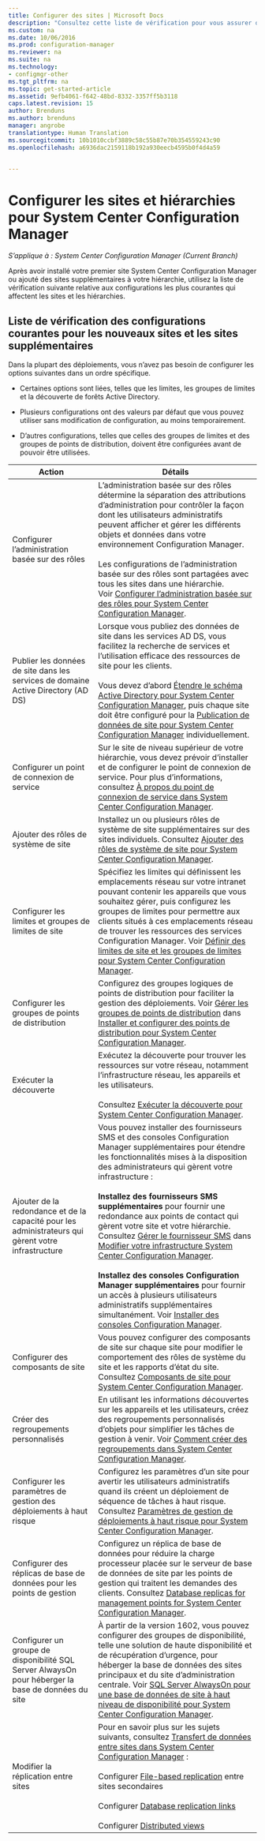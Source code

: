 ```yaml
---
title: Configurer des sites | Microsoft Docs
description: "Consultez cette liste de vérification pour vous assurer que vous prenez en compte les configurations les plus courantes qui affectent les sites et les hiérarchies."
ms.custom: na
ms.date: 10/06/2016
ms.prod: configuration-manager
ms.reviewer: na
ms.suite: na
ms.technology:
- configmgr-other
ms.tgt_pltfrm: na
ms.topic: get-started-article
ms.assetid: 9efb4061-f642-48bd-8332-3357ff5b3118
caps.latest.revision: 15
author: Brenduns
ms.author: brenduns
manager: angrobe
translationtype: Human Translation
ms.sourcegitcommit: 10b1010ccbf3889c58c55b87e70b354559243c90
ms.openlocfilehash: a6936dac2159118b192a930eecb4595b0f4d4a59


---
```

# <a name="configure-sites-and-hierarchies-for-system-center-configuration-manager"></a>Configurer les sites et hiérarchies pour System Center Configuration Manager

*S’applique à : System Center Configuration Manager (Current Branch)*

Après avoir installé votre premier site System Center Configuration Manager ou ajouté des sites supplémentaires à votre hiérarchie, utilisez la liste de vérification suivante relative aux configurations les plus courantes qui affectent les sites et les hiérarchies.  

## <a name="checklist-of-common-configurations-for-new-and-additional-sites"></a>Liste de vérification des configurations courantes pour les nouveaux sites et les sites supplémentaires  
 Dans la plupart des déploiements, vous n’avez pas besoin de configurer les options suivantes dans un ordre spécifique.  

-   Certaines options sont liées, telles que les limites, les groupes de limites et la découverte de forêts Active Directory.  

-   Plusieurs configurations ont des valeurs par défaut que vous pouvez utiliser sans modification de configuration, au moins temporairement.  

-   D’autres configurations, telles que celles des groupes de limites et des groupes de points de distribution, doivent être configurées avant de pouvoir être utilisées.  

|Action|Détails|  
|------------|-------------|  
|Configurer l’administration basée sur des rôles|L’administration basée sur des rôles détermine la séparation des attributions d’administration pour contrôler la façon dont les utilisateurs administratifs peuvent afficher et gérer les différents objets et données dans votre environnement Configuration Manager.<br /><br /> Les configurations de l’administration basée sur des rôles sont partagées avec tous les sites dans une hiérarchie.   <br />Voir [Configurer l’administration basée sur des rôles pour System Center Configuration Manager](../../../../core/servers/deploy/configure/configure-role-based-administration.md).|  
|Publier les données de site dans les services de domaine Active Directory (AD DS)|Lorsque vous publiez des données de site dans les services AD DS, vous facilitez la recherche de services et l’utilisation efficace des ressources de site pour les clients.<br /><br /> Vous devez d’abord [Étendre le schéma Active Directory pour System Center Configuration Manager](../../../../core/plan-design/network/extend-the-active-directory-schema.md), puis chaque site doit être configuré pour la [Publication de données de site pour System Center Configuration Manager](../../../../core/servers/deploy/configure/publish-site-data.md) individuellement.|  
|Configurer un point de connexion de service|Sur le site de niveau supérieur de votre hiérarchie, vous devez prévoir d’installer et de configurer le point de connexion de service. Pour plus d’informations, consultez [À propos du point de connexion de service dans System Center Configuration Manager](../../../../core/servers/deploy/configure/about-the-service-connection-point.md).|  
|Ajouter des rôles de système de site|Installez un ou plusieurs rôles de système de site supplémentaires sur des sites individuels.  Consultez [Ajouter des rôles de système de site pour System Center Configuration Manager](../../../../core/servers/deploy/configure/add-site-system-roles.md).|  
|Configurer les limites et groupes de limites de site|Spécifiez les limites qui définissent les emplacements réseau sur votre intranet pouvant contenir les appareils que vous souhaitez gérer, puis configurez les groupes de limites pour permettre aux clients situés à ces emplacements réseau de trouver les ressources des services Configuration Manager. Voir [Définir des limites de site et les groupes de limites pour System Center Configuration Manager](../../../../core/servers/deploy/configure/define-site-boundaries-and-boundary-groups.md).|  
|Configurer les groupes de points de distribution|Configurez des groupes logiques de points de distribution pour faciliter la gestion des déploiements. Voir [Gérer les groupes de points de distribution](../../../../core/servers/deploy/configure/install-and-configure-distribution-points.md#bkmk_manage) dans [Installer et configurer des points de distribution pour System Center Configuration Manager](../../../../core/servers/deploy/configure/install-and-configure-distribution-points.md).|  
|Exécuter la découverte|Exécutez la découverte pour trouver les ressources sur votre réseau, notamment l’infrastructure réseau, les appareils et les utilisateurs.<br /><br /> Consultez [Exécuter la découverte pour System Center Configuration Manager](../../../../core/servers/deploy/configure/run-discovery.md).|  
|Ajouter de la redondance et de la capacité pour les administrateurs qui gèrent votre infrastructure|Vous pouvez installer des fournisseurs SMS et des consoles Configuration Manager supplémentaires pour étendre les fonctionnalités mises à la disposition des administrateurs qui gèrent votre infrastructure :<br /><br /> **Installez des fournisseurs SMS supplémentaires** pour fournir une redondance aux points de contact qui gèrent votre site et votre hiérarchie. Consultez [Gérer le fournisseur SMS](../../../../core/servers/manage/modify-your-infrastructure.md#BKMK_ManageSMSprovider) dans [Modifier votre infrastructure System Center Configuration Manager](../../../../core/servers/manage/modify-your-infrastructure.md).<br /><br /> **Installez des consoles Configuration Manager supplémentaires** pour fournir un accès à plusieurs utilisateurs administratifs supplémentaires simultanément. Voir [Installer des consoles Configuration Manager](../../../../core/servers/deploy/install/install-consoles.md).|  
|Configurer des composants de site|Vous pouvez configurer des composants de site sur chaque site pour modifier le comportement des rôles de système du site et les rapports d’état du site. Consultez [Composants de site pour System Center Configuration Manager](../../../../core/servers/deploy/configure/site-components.md).|  
|Créer des regroupements personnalisés|En utilisant les informations découvertes sur les appareils et les utilisateurs, créez des regroupements personnalisés d’objets pour simplifier les tâches de gestion à venir. Voir [Comment créer des regroupements dans System Center Configuration Manager](../../../../core/clients/manage/collections/create-collections.md).|  
|Configurer les paramètres de gestion des déploiements à haut risque|Configurez les paramètres d’un site pour avertir les utilisateurs administratifs quand ils créent un déploiement de séquence de tâches à haut risque.  Consultez [Paramètres de gestion de déploiements à haut risque pour System Center Configuration Manager](../../../../protect/understand/settings-to-manage-high-risk-deployments.md).|  
|Configurer des réplicas de base de données pour les points de gestion|Configurez un réplica de base de données pour réduire la charge processeur placée sur le serveur de base de données de site par les points de gestion qui traitent les demandes des clients. Consultez [Database replicas for management points for System Center Configuration Manager](../../../../core/servers/deploy/configure/database-replicas-for-management-points.md).|  
|Configurer un groupe de disponibilité SQL Server AlwaysOn pour héberger la base de données du site|À partir de la version 1602, vous pouvez configurer des groupes de disponibilité, telle une solution de haute disponibilité et de récupération d’urgence, pour héberger la base de données des sites principaux et du site d’administration centrale. Voir [SQL Server AlwaysOn pour une base de données de site à haut niveau de disponibilité pour System Center Configuration Manager](../../../../core/servers/deploy/configure/sql-server-alwayson-for-a-highly-available-site-database.md).|  
|Modifier la réplication entre sites|Pour en savoir plus sur les sujets suivants, consultez [Transfert de données entre sites dans System Center Configuration Manager](../../../../core/servers/manage/data-transfers-between-sites.md) :<br /><br /> Configurer [File-based replication](../../../../core/servers/manage/data-transfers-between-sites.md#bkmk_fileroute) entre sites secondaires<br /><br /> Configurer [Database replication links](../../../../core/servers/manage/data-transfers-between-sites.md#bkmk_Dblinks)<br /><br /> Configurer [Distributed views](../../../../core/servers/manage/data-transfers-between-sites.md#bkmk_distviews)|  



<!--HONumber=Dec16_HO3-->


